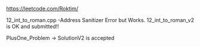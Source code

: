 https://leetcode.com/Roktim/ 

12_int_to_roman.cpp -Address Sanitizer Error but Works. 12_int_to_roman_v2 is OK and submitted!!

PlusOne_Problem -> SolutionV2 is accepted
